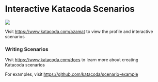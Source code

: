 # Interactive Katacoda Scenarios

[![](http://shields.katacoda.com/katacoda/azamat/count.svg)](https://www.katacoda.com/azamat "Get your profile on Katacoda.com")

Visit https://www.katacoda.com/azamat to view the profile and interactive scenarios

### Writing Scenarios
Visit https://www.katacoda.com/docs to learn more about creating Katacoda scenarios

For examples, visit https://github.com/katacoda/scenario-example

